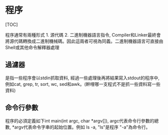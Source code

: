 # 程序
[TOC]

程序通常有兩種形式 1. 源代碼 2. 二進制機器語言指令, Compiler和Linker最終會將源代碼轉換成二進制機械碼。因此這兩者可視為同義。二進制機器語言可直接由Shell或其他命令解釋器處理

過濾器
---
是指一些程序會以stdin抓取資料, 經過一些處理後再將結果寫入stdout的程序中, 例如cat, grep, tr, sort, wc, sed和awk。(幹哩哪一支程式不是抓一些資料寫一些資料)

命令行參數
---
程序的必須定義如下int main(int argc, char \*argv\[]), 
argc代表命令行參數的總數, \*argv代表命令字串的起始位置。例如 ls -a, "ls"是程序 "-a"為命令行。
